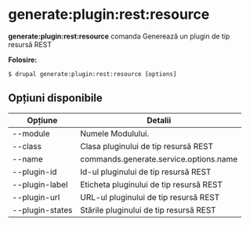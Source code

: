 # generate:plugin:rest:resource
**generate:plugin:rest:resource** comanda Generează un plugin de tip resursă REST

**Folosire:**
```
$ drupal generate:plugin:rest:resource [options] 
```

## Opțiuni disponibile
Opțiune | Detalii
-------|-------------
--module | Numele Modulului.
--class | Clasa pluginului de tip resursă REST
--name | commands.generate.service.options.name
--plugin-id | Id-ul pluginului de tip resursă REST
--plugin-label | Eticheta pluginului de tip resursă REST
--plugin-url | URL-ul pluginului de tip resursă REST
--plugin-states | Stările pluginului de tip resursă REST
